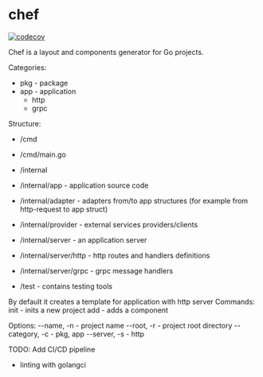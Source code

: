 # chef

[![codecov](https://codecov.io/gh/antklim/chef/branch/master/graph/badge.svg?token=EMWCS55TZR)](https://codecov.io/gh/antklim/chef)

Chef is a layout and components generator for Go projects.

Categories:
- pkg - package
- app - application
  - http
  - grpc

Structure:
- /cmd
- /cmd/main.go

- /internal
- /internal/app - application source code

- /internal/adapter - adapters from/to app structures (for example from http-request to app struct)
- /internal/provider - external services providers/clients
- /internal/server - an application server
- /internal/server/http - http routes and handlers definitions
- /internal/server/grpc - grpc message handlers
- /test - contains testing tools

By default it creates a template for application with http server
Commands:
init - inits a new project
add <component> - adds a component

Options:
--name, -n - project name
--root, -r - project root directory
--category, -c - pkg, app
--server, -s - http

TODO: Add CI/CD pipeline
  - linting with golangci